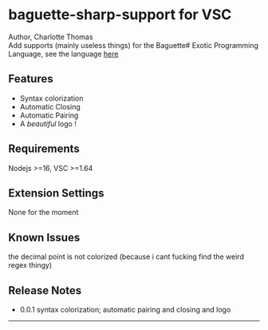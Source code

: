 # baguette-sharp-support for VSC

Author, Charlotte Thomas  
Add supports (mainly useless things) for the Baguette# Exotic Programming Language,
see the language [here](https://github.com/coco33920/ocaml-baguettesharp-interpreter)

## Features

* Syntax colorization
* Automatic Closing
* Automatic Pairing
* A _beautiful_ logo !

## Requirements

Nodejs >=16, VSC >=1.64

## Extension Settings

None for the moment
## Known Issues

the decimal point is not colorized (because i cant fucking find the weird regex thingy)
## Release Notes

* 0.0.1
syntax colorization; automatic pairing and closing and logo
-----------------------------------------------------------------------------------------------------------